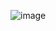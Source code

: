 ![image](https://user-images.githubusercontent.com/84553507/223924536-bdb7ea4b-8f68-4fd4-a888-70badff4b301.png)
